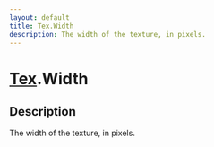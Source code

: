 ```yaml
---
layout: default
title: Tex.Width
description: The width of the texture, in pixels.
---
```

# [Tex]({{site.url}}/Pages/Reference/Tex.html).Width

## Description
The width of the texture, in pixels.

